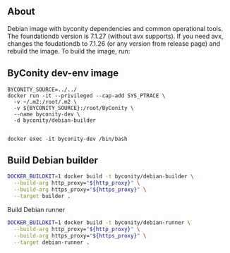 ## About
Debian image with byconity dependencies and common operational tools.
The foundationdb version is 7.1.27 (without avx supports).
If you need avx, changes the foudationdb to 7.1.26 (or any version from release page) and rebuild the image.
To build the image, run:

## ByConity dev-env image
```
BYCONITY_SOURCE=../../
docker run -it --privileged --cap-add SYS_PTRACE \
  -v ~/.m2:/root/.m2 \
  -v ${BYCONITY_SOURCE}:/root/ByConity \
  --name byconity-dev \
  -d byconity/debian-builder


docker exec -it byconity-dev /bin/bash
```

## Build Debian builder
```bash
DOCKER_BUILDKIT=1 docker build -t byconity/debian-builder \
  --build-arg http_proxy="${http_proxy}" \
  --build-arg https_proxy="${https_proxy}" \
  --target builder .
```

Build Debian runner
```bash
DOCKER_BUILDKIT=1 docker build -t byconity/debian-runner \
  --build-arg http_proxy="${http_proxy}" \
  --build-arg https_proxy="${https_proxy}" \
  --target debian-runner .
```